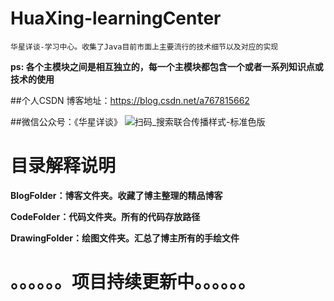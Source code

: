 # HuaXing-learningCenter
    华星详谈-学习中心。收集了Java目前市面上主要流行的技术细节以及对应的实现
**ps: 各个主模块之间是相互独立的，每一个主模块都包含一个或者一系列知识点或技术的使用**

##个人CSDN 博客地址：https://blog.csdn.net/a767815662

##微信公众号：《华星详谈》
![扫码_搜索联合传播样式-标准色版](https://user-images.githubusercontent.com/47840272/156892817-3d553207-eaf1-45d5-96dc-3a220410c81f.png)

# 目录解释说明
**BlogFolder：博客文件夹。收藏了博主整理的精品博客**

**CodeFolder：代码文件夹。所有的代码存放路径**

**DrawingFolder：绘图文件夹。汇总了博主所有的手绘文件**


# 。。。。。。项目持续更新中。。。。。。
